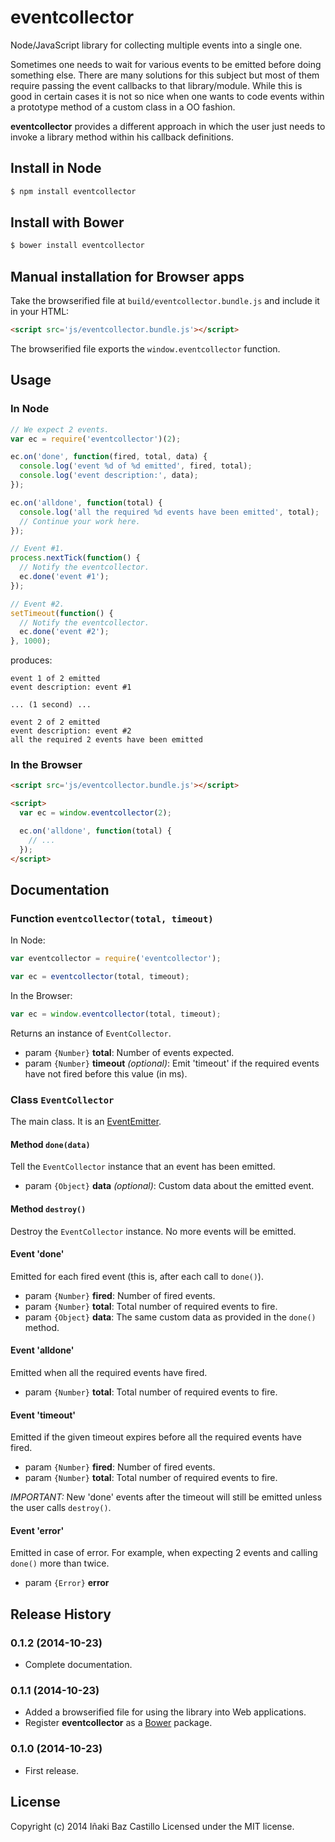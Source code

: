 # eventcollector

Node/JavaScript library for collecting multiple events into a single one.

Sometimes one needs to wait for various events to be emitted before doing something else. There are many solutions for this subject but most of them require passing the event callbacks to that library/module. While this is good in certain cases it is not so nice when one wants to code events within a prototype method of a custom class in a OO fashion.

**eventcollector** provides a different approach in which the user just needs to invoke a library method within his callback definitions.

## Install in Node

```bash
$ npm install eventcollector
```

## Install with Bower

```bash
$ bower install eventcollector
```

## Manual installation for Browser apps

Take the browserified file at `build/eventcollector.bundle.js` and include it in your HTML:

```html
<script src='js/eventcollector.bundle.js'></script>
```

The browserified file exports the `window.eventcollector` function.


## Usage

### In Node

```js
// We expect 2 events.
var ec = require('eventcollector')(2);

ec.on('done', function(fired, total, data) {
  console.log('event %d of %d emitted', fired, total);
  console.log('event description:', data);
});

ec.on('alldone', function(total) {
  console.log('all the required %d events have been emitted', total);
  // Continue your work here.
});

// Event #1.
process.nextTick(function() {
  // Notify the eventcollector.
  ec.done('event #1');
});

// Event #2.
setTimeout(function() {
  // Notify the eventcollector.
  ec.done('event #2');
}, 1000);
```

produces:

```
event 1 of 2 emitted
event description: event #1

... (1 second) ...

event 2 of 2 emitted
event description: event #2
all the required 2 events have been emitted
```

### In the Browser

```html
<script src='js/eventcollector.bundle.js'></script>

<script>
  var ec = window.eventcollector(2);

  ec.on('alldone', function(total) {
    // ...
  });
</script>
```


## Documentation

### Function `eventcollector(total, timeout)`

In Node:
```js
var eventcollector = require('eventcollector');

var ec = eventcollector(total, timeout);
```

In the Browser:
```js
var ec = window.eventcollector(total, timeout);
```

Returns an instance of `EventCollector`.
* param `{Number}` **total**: Number of events expected.
* param `{Number}` **timeout** *(optional)*: Emit 'timeout' if the required events have not fired before this value (in ms).

### Class `EventCollector`

The main class. It is an [EventEmitter](http://nodejs.org/api/events.html#events_class_events_eventemitter).

#### Method `done(data)`

Tell the `EventCollector` instance that an event has been emitted.
* param `{Object}` **data** *(optional)*: Custom data about the emitted event.

#### Method `destroy()`

Destroy the `EventCollector` instance. No more events will be emitted.

#### Event 'done'

Emitted for each fired event (this is, after each call to `done()`).
* param `{Number}` **fired**: Number of fired events.
* param `{Number}` **total**: Total number of required events to fire.
* param `{Object}` **data**: The same custom data as provided in the `done()` method.

#### Event 'alldone'

Emitted when all the required events have fired.
* param `{Number}` **total**: Total number of required events to fire.

#### Event 'timeout'

Emitted if the given timeout expires before all the required events have fired.
* param `{Number}` **fired**: Number of fired events.
* param `{Number}` **total**: Total number of required events to fire.

*IMPORTANT:* New 'done' events after the timeout will still be emitted unless the user calls `destroy()`.

#### Event 'error'

Emitted in case of error. For example, when expecting 2 events and calling `done()` more than twice.
* param `{Error}` **error**


## Release History

### 0.1.2 (2014-10-23)
* Complete documentation.

### 0.1.1 (2014-10-23)
* Added a browserified file for using the library into Web applications.
* Register **eventcollector** as a [Bower](http://bower.io/) package.

### 0.1.0 (2014-10-23)
* First release.

## License

Copyright (c) 2014 Iñaki Baz Castillo
Licensed under the MIT license.
